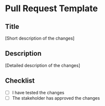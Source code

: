 # Pull Request Template

## Title

[Short description of the changes]

## Description

[Detailed description of the changes]

## Checklist

- [ ] I have tested the changes
- [ ] The stakeholder has approved the changes
